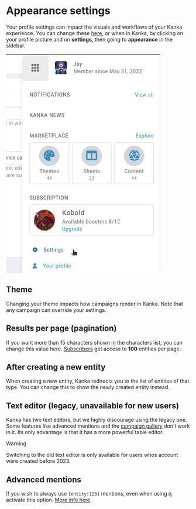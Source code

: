 # Appearance settings

Your profile settings can impact the visuals and workflows of your Kanka experience. You can change these [here](https://kanka.io/en-US/settings/appearance), or when in Kanka, by clicking on your profile picture and on **settings**, then going to **appearance** in the sidebar.


![Accessing your user settings](img/menu.png)

## Theme

Changing your theme impacts how campaigns render in Kanka. Note that any campaign can override your settings.

## Results per page (pagination)

If you want more than 15 characters shown in the characters list, you can change this value here. [Subscribers](https://kanka.io/en-US/pricing) get access to **100** entities per page.

## After creating a new entity

When creating a new entity, Kanka redirects you to the list of entities of that type. You can change this to show the newly created entity instead.

## Text editor (legacy, unavailable for new users)

Kanka has two text editors, but we highly discourage using the legacy one. Some features like advanced mentions and the [campaign gallery](campaigns/gallery) don't work in it. Its only advantage is that it has a more powerful table editor.

Warning

Switching to the old text editor is only available for users whos account were created before 2023.

## Advanced mentions

If you wish to always use `[entity:123]` mentions, even when using `@`, activate this option. [More info here](/features/mentions).